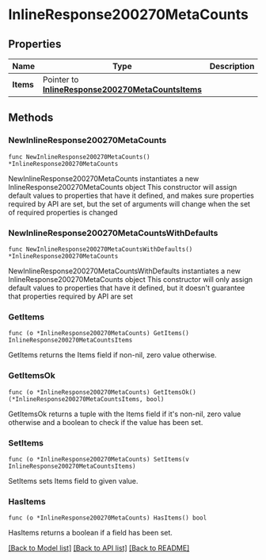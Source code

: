 # InlineResponse200270MetaCounts

## Properties

Name | Type | Description | Notes
------------ | ------------- | ------------- | -------------
**Items** | Pointer to [**InlineResponse200270MetaCountsItems**](InlineResponse200270MetaCountsItems.md) |  | [optional] 

## Methods

### NewInlineResponse200270MetaCounts

`func NewInlineResponse200270MetaCounts() *InlineResponse200270MetaCounts`

NewInlineResponse200270MetaCounts instantiates a new InlineResponse200270MetaCounts object
This constructor will assign default values to properties that have it defined,
and makes sure properties required by API are set, but the set of arguments
will change when the set of required properties is changed

### NewInlineResponse200270MetaCountsWithDefaults

`func NewInlineResponse200270MetaCountsWithDefaults() *InlineResponse200270MetaCounts`

NewInlineResponse200270MetaCountsWithDefaults instantiates a new InlineResponse200270MetaCounts object
This constructor will only assign default values to properties that have it defined,
but it doesn't guarantee that properties required by API are set

### GetItems

`func (o *InlineResponse200270MetaCounts) GetItems() InlineResponse200270MetaCountsItems`

GetItems returns the Items field if non-nil, zero value otherwise.

### GetItemsOk

`func (o *InlineResponse200270MetaCounts) GetItemsOk() (*InlineResponse200270MetaCountsItems, bool)`

GetItemsOk returns a tuple with the Items field if it's non-nil, zero value otherwise
and a boolean to check if the value has been set.

### SetItems

`func (o *InlineResponse200270MetaCounts) SetItems(v InlineResponse200270MetaCountsItems)`

SetItems sets Items field to given value.

### HasItems

`func (o *InlineResponse200270MetaCounts) HasItems() bool`

HasItems returns a boolean if a field has been set.


[[Back to Model list]](../README.md#documentation-for-models) [[Back to API list]](../README.md#documentation-for-api-endpoints) [[Back to README]](../README.md)


